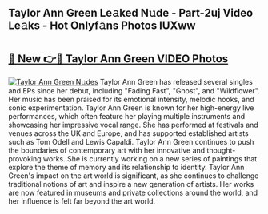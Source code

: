 ## Taylor Ann Green Le𝚊ked N𝚞de - Part-2uj Video Le𝚊ks - Hot Onlyf𝚊ns Photos IUXww

# <h2><a href="http://ac20045.deff.icu/?id=Taylor+Ann+Green">🔗 New 👉🔴 Taylor Ann Green VIDEO Photos</a></h2>

[![Taylor Ann Green N𝚞des](https://i.imgur.com/rIISA9y.gif)](http://ac20045.deff.icu/?id=Taylor+Ann+Green)
Taylor Ann Green has released several singles and EPs since her debut, including "Fading Fast", "Ghost", and "Wildflower". Her music has been praised for its emotional intensity, melodic hooks, and sonic experimentation. Taylor Ann Green is known for her high-energy live performances, which often feature her playing multiple instruments and showcasing her impressive vocal range. She has performed at festivals and venues across the UK and Europe, and has supported established artists such as Tom Odell and Lewis Capaldi. Taylor Ann Green continues to push the boundaries of contemporary art with her innovative and thought-provoking works. She is currently working on a new series of paintings that explore the theme of memory and its relationship to identity. Taylor Ann Green's impact on the art world is significant, as she continues to challenge traditional notions of art and inspire a new generation of artists. Her works are now featured in museums and private collections around the world, and her influence is felt far beyond the art world.
